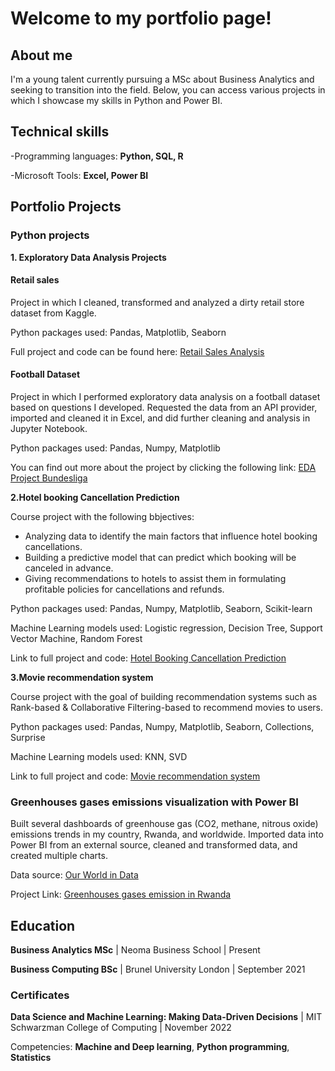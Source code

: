 # Welcome to my portfolio page!

## About me
I'm a young talent currently pursuing a MSc about Business Analytics and seeking to transition into the field. Below, you can access various projects in which I showcase my skills in Python and Power BI.

## Technical skills
-Programming languages: **Python, SQL, R**

-Microsoft Tools: **Excel, Power BI**

## Portfolio Projects

### Python projects

**1. Exploratory Data Analysis Projects**

#### Retail sales 

Project in which I cleaned, transformed and analyzed a dirty retail store dataset from Kaggle. 

Python packages used: Pandas, Matplotlib, Seaborn

Full project and code can be found here: [Retail Sales Analysis](https://github.com/Roses29/My-data-portfolio/blob/main/Python_Project_Rubangura_Robin.ipynb)

#### Football Dataset 

Project in which I performed exploratory data analysis on a football dataset based on questions I developed. Requested the data from an API provider, imported and cleaned it in Excel, and did further cleaning and analysis in Jupyter Notebook. 

Python packages used: Pandas, Numpy, Matplotlib

You can find out more about the project by clicking the following link: [EDA Project Bundesliga](https://github.com/Roses29/My-data-portfolio/blob/main/EDA%20Bundesliga%202021-2022.ipynb)


**2.Hotel booking Cancellation Prediction**

Course project with the following bbjectives:

- Analyzing data to identify the main factors that influence hotel booking cancellations.
- Building a predictive model that can predict which booking will be canceled in advance.
- Giving recommendations to hotels to assist them in formulating profitable policies for cancellations and refunds.

 Python packages used: Pandas, Numpy, Matplotlib, Seaborn, Scikit-learn
 
 Machine Learning models used: Logistic regression, Decision Tree, Support Vector Machine, Random Forest

 Link to full project and code: [Hotel Booking Cancellation Prediction](https://github.com/Roses29/My-data-portfolio/blob/main/CHT_Graded_Project_Learner_Notebook.ipynb
)

**3.Movie recommendation system**

Course project with the goal of building recommendation systems such as Rank-based & Collaborative Filtering-based to recommend movies to users.

Python packages used: Pandas, Numpy, Matplotlib, Seaborn, Collections, Surprise

Machine Learning models used: KNN, SVD

Link to full project and code: [Movie recommendation system](https://github.com/Roses29/My-data-portfolio/blob/main/RobinRubangura_Recommendation%20Systems.ipynb)

### Greenhouses gases emissions visualization with Power BI

Built several dashboards of greenhouse gas (CO2, methane, nitrous oxide) emissions trends in my country, Rwanda, and worldwide. Imported data into Power BI from an external source, cleaned and transformed data, and created multiple charts. 

Data source: [Our World in Data](https://ourworldindata.org/co2-and-greenhouse-gas-emissions)

Project Link: [Greenhouses gases emission in Rwanda](https://github.com/Roses29/My-data-portfolio/blob/main/VIsualization%20C02.pdf)

## Education

**Business Analytics MSc** | Neoma Business School | Present

**Business Computing BSc** | Brunel University London | September 2021

### Certificates
**Data Science and Machine Learning: Making Data-Driven Decisions** | MIT Schwarzman College of Computing | November 2022

Competencies: **Machine and Deep learning**, **Python programming**, **Statistics**
